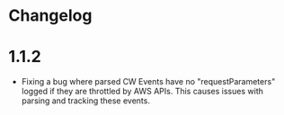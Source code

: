 # Changelog

# 1.1.2
- Fixing a bug where parsed CW Events have no "requestParameters" logged if they are throttled by AWS APIs. This causes issues with parsing and tracking these events.